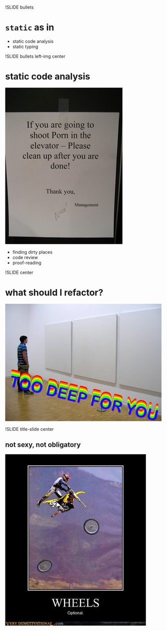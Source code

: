 !SLIDE bullets

# `static` as in

* static code analysis
* static typing


!SLIDE bullets left-img center

# static code analysis

![](elevator.jpg)

* finding dirty places
* code review
* proof-reading


!SLIDE center

# what should I refactor?

![](too_deep.jpg)

!SLIDE title-slide center

## not sexy, not obligatory
![](wheels.jpg)

